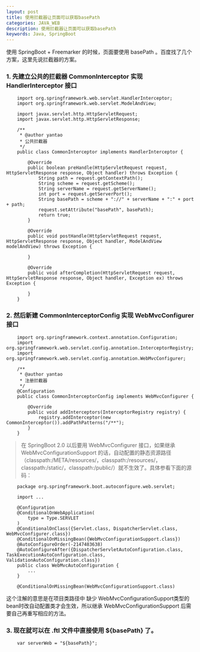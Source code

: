 ```yaml
---
layout: post
title: 使用拦截器让页面可以获取basePath
categories: JAVA_WEB
description: 使用拦截器让页面可以获取basePath
keywords: Java, SpringBoot
---
```


使用 SpringBoot + Freemarker 的时候，页面要使用 basePath 。百度找了几个方案，这里先说拦截器的方案。

### 1. 先建立公共的拦截器 CommonInterceptor 实现 HandlerInterceptor 接口

```
    import org.springframework.web.servlet.HandlerInterceptor;
    import org.springframework.web.servlet.ModelAndView;
    
    import javax.servlet.http.HttpServletRequest;
    import javax.servlet.http.HttpServletResponse;
    
    /**
     * @author yantao
     * 公共拦截器
     */
    public class CommonInterceptor implements HandlerInterceptor {
    
        @Override
        public boolean preHandle(HttpServletRequest request, HttpServletResponse response, Object handler) throws Exception {
            String path = request.getContextPath();
            String scheme = request.getScheme();
            String serverName = request.getServerName();
            int port = request.getServerPort();
            String basePath = scheme + "://" + serverName + ":" + port + path;
            request.setAttribute("basePath", basePath);
            return true;
        }
    
        @Override
        public void postHandle(HttpServletRequest request, HttpServletResponse response, Object handler, ModelAndView modelAndView) throws Exception {
    
        }
    
        @Override
        public void afterCompletion(HttpServletRequest request, HttpServletResponse response, Object handler, Exception ex) throws Exception {
    
        }
    }
```

### 2. 然后新建 CommonInterceptorConfig 实现 WebMvcConfigurer 接口

```
    import org.springframework.context.annotation.Configuration;
    import org.springframework.web.servlet.config.annotation.InterceptorRegistry;
    import org.springframework.web.servlet.config.annotation.WebMvcConfigurer;
    
    /**
     * @author yantao
     * 注册拦截器
     */
    @Configuration
    public class CommonInterceptorConfig implements WebMvcConfigurer {
    
        @Override
        public void addInterceptors(InterceptorRegistry registry) {
            registry.addInterceptor(new CommonInterceptor()).addPathPatterns("/**");
        }
    }
```

> 在 SpringBoot 2.0 以后要用 WebMvcConfigurer 接口，如果继承 WebMvcConfigurationSupport 的话，自动配置的静态资源路径（classpath:/META/resources/，classpath:/resources/，classpath:/static/，classpath:/public/）就不生效了。具体参看下面的源码：

```
    package org.springframework.boot.autoconfigure.web.servlet;
    
    import ...
    
    @Configuration
    @ConditionalOnWebApplication(
        type = Type.SERVLET
    )
    @ConditionalOnClass({Servlet.class, DispatcherServlet.class, WebMvcConfigurer.class})
    @ConditionalOnMissingBean({WebMvcConfigurationSupport.class})
    @AutoConfigureOrder(-2147483638)
    @AutoConfigureAfter({DispatcherServletAutoConfiguration.class, TaskExecutionAutoConfiguration.class, ValidationAutoConfiguration.class})
    public class WebMvcAutoConfiguration {
        ...
    }
```

```
    @ConditionalOnMissingBean(WebMvcConfigurationSupport.class)
```

这个注解的意思是在项目类路径中 缺少 WebMvcConfigurationSupport类型的bean时改自动配置类才会生效，所以继承 WebMvcConfigurationSupport 后需要自己再重写相应的方法。

### 3. 现在就可以在 .ftl 文件中直接使用 ${basePath} 了。

```
    var serverWeb = "${basePath}";
```

